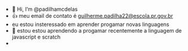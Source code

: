 - 👋 Hi, I’m @padilhamcdelas
- :+1: meu email de contato é guilherme.padilha22@escola.pr.gov.br
- eu estou insteressado em aprender progamar novas linguagens
- 🌱 estou estou aprendendo a progamar recentemente a linguagem de javascript e scratch
-



